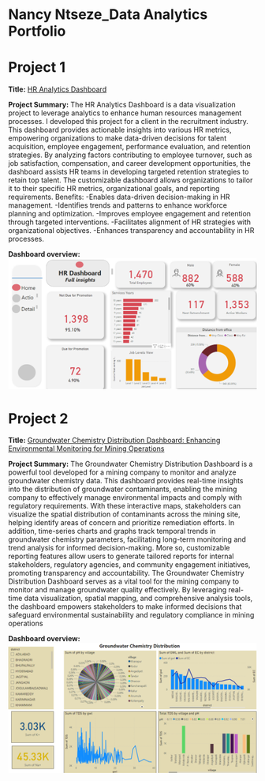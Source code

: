 # Nancy Ntseze_Data Analytics Portfolio
# Project 1
**Title:** [HR Analytics Dashboard](https://github.com/Nancyntseze/Data-Analytics)

**Project Summary:** The HR Analytics Dashboard is a data visualization project to leverage analytics to enhance human resources management processes. I developed this project for a client in the recruitment industry. This dashboard provides actionable insights into various HR metrics, empowering organizations to make data-driven decisions for talent acquisition, employee engagement, performance evaluation, and retention strategies. By analyzing factors contributing to employee turnover, such as job satisfaction, compensation, and career development opportunities, the dashboard assists HR teams in developing targeted retention strategies to retain top talent. The customizable dashboard allows organizations to tailor it to their specific HR metrics, organizational goals, and reporting requirements.
Benefits:
-Enables data-driven decision-making in HR management.
-Identifies trends and patterns to enhance workforce planning and optimization.
-Improves employee engagement and retention through targeted interventions.
-Facilitates alignment of HR strategies with organizational objectives.
-Enhances transparency and accountability in HR processes.

**Dashboard overview:**
![HR_Data](HR_Data.png)

# Project 2
**Title:** [Groundwater Chemistry Distribution Dashboard: Enhancing Environmental Monitoring for Mining Operations](https://github.com/Nancyntseze/Data-Analytics)

**Project Summary:**  The Groundwater Chemistry Distribution Dashboard is a powerful tool developed for a mining company to monitor and analyze groundwater chemistry data. This dashboard provides real-time insights into the distribution of groundwater contaminants, enabling the mining company to effectively manage environmental impacts and comply with regulatory requirements. With these interactive maps, stakeholders can visualize the spatial distribution of contaminants across the mining site, helping identify areas of concern and prioritize remediation efforts. In addition, time-series charts and graphs track temporal trends in groundwater chemistry parameters, facilitating long-term monitoring and trend analysis for informed decision-making. More so, customizable reporting features allow users to generate tailored reports for internal stakeholders, regulatory agencies, and community engagement initiatives, promoting transparency and accountability.
The Groundwater Chemistry Distribution Dashboard serves as a vital tool for the mining company to monitor and manage groundwater quality effectively. By leveraging real-time data visualization, spatial mapping, and comprehensive analysis tools, the dashboard empowers stakeholders to make informed decisions that safeguard environmental sustainability and regulatory compliance in mining operations

**Dashboard overview:**
![Chemistry_Distribution](Chemistry_Distribution.png)
